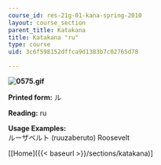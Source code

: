 ```yaml
---
course_id: res-21g-01-kana-spring-2010
layout: course_section
parent_title: Katakana
title: Katakana "ru"
type: course
uid: 3c6f598152dffca9d1383b7c02765d78

---
```


**![0575.gif](/coursemedia/res-21g-01-kana-spring-2010/b8d8748760c69c3a460f91909cd6c297_0575.gif)**

**Printed form:** ル

**Reading:** ru

**Usage Examples:**  
ルーザベルト (ruuzaberuto) Roosevelt

\[[Home]({{< baseurl >}}/sections/katakana)\]